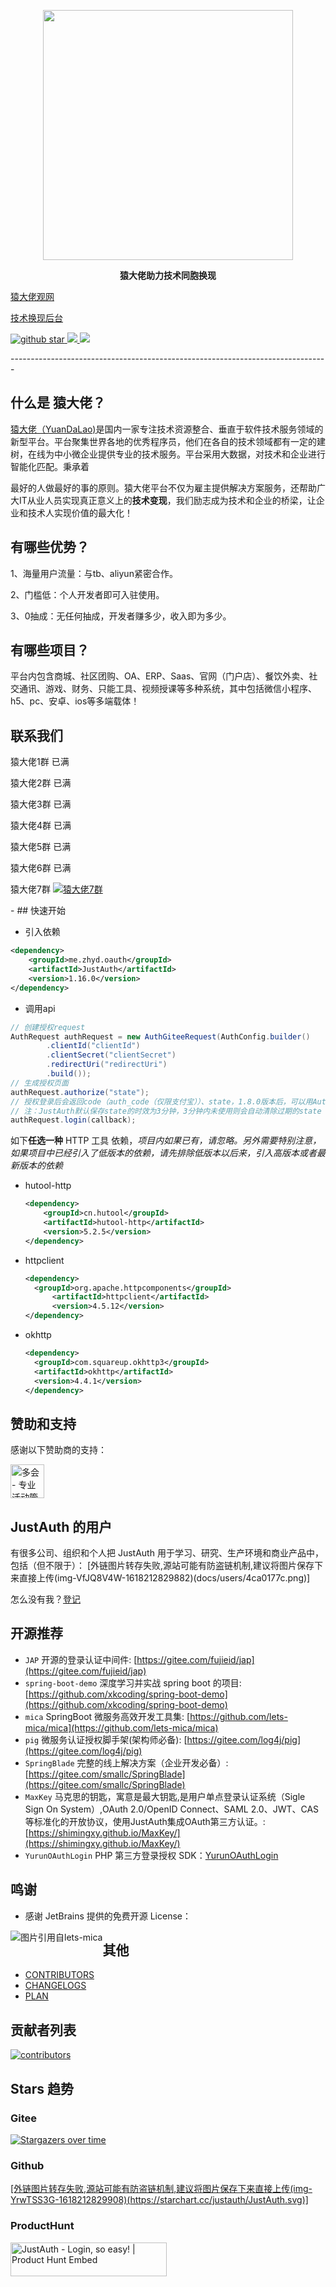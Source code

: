 
<p align="center">
	<a href="https://www.yuandalao.com/#/index"><img src="https://vkceyugu.cdn.bspapp.com/VKCEYUGU-fe88ac54-ee24-4fe0-a14c-fdf4e0a87f4d/ec66a3f7-2c9b-4c4d-baa9-7dbcdba111a9.png" width="400"></a>
</p>
<p align="center">
	<strong>猿大佬助力技术同胞换现</strong>
</p>
<p align="center">
	
   [猿大佬观网](https://www.yuandalao.com)
   
   [技术换现后台](https://www.yuandalao.com/merchant)
<p>
	<a target="_blank" href='https://github.com/zhangyd-c/JustAuth'>
		<img src="https://img.shields.io/github/stars/2792273/programmer-makemoney?style=social" alt="github star"></img>
	</a>
	<a target="_blank" href="https://gitee.com/hongyanli_admin/programmer-makemoney/blob/master/LICENSE">
		<img src="https://img.shields.io/apm/l/vim-mode.svg?color=yellow">
	</a>
	<a target="_blank" href="https://www.oracle.com/technetwork/java/javase/downloads/index.html" rel="nofollow">
		<img src="https://img.shields.io/badge/JDK-1.8+-green.svg">
	</a>
</p>	
	
</p>
-------------------------------------------------------------------------------
  

## 什么是 猿大佬？
<a href="https://www.yuandalao.com" target="_blank">猿大佬（YuanDaLao)</a>是国内一家专注技术资源整合、垂直于软件技术服务领域的新型平台。平台聚集世界各地的优秀程序员，他们在各自的技术领域都有一定的建树，在线为中小微企业提供专业的技术服务。平台采用大数据，对技术和企业进行智能化匹配。秉承着

最好的人做最好的事的原则。猿大佬平台不仅为雇主提供解决方案服务，还帮助广大IT从业人员实现真正意义上的**技术变现**，我们励志成为技术和企业的桥梁，让企业和技术人实现价值的最大化！



## 有哪些优势？
  1、海量用户流量：与tb、aliyun紧密合作。
  
  2、门槛低：个人开发者即可入驻使用。
  
  3、0抽成：无任何抽成，开发者赚多少，收入即为多少。
  
## 有哪些项目？
 平台内包含商城、社区团购、OA、ERP、Saas、官网（门户店）、餐饮外卖、社交通讯、游戏、财务、只能工具、视频授课等多种系统，其中包括微信小程序、h5、pc、安卓、ios等多端载体！
 
## 联系我们
 <p align="center">
<p>猿大佬1群 已满</p>
<p>猿大佬2群 已满</p>
<p>猿大佬3群 已满</p>
<p>猿大佬4群 已满</p>
<p>猿大佬5群 已满</p>
<p>猿大佬6群 已满</p>
<p>猿大佬7群 <a target="_blank" href="https://qm.qq.com/cgi-bin/qm/qr?k=ZAbazRyv3ggNdNAJdZl5Wnw46X5nKm2B&jump_from=webapi"><img border="0" src="//pub.idqqimg.com/wpa/images/group.png" alt="猿大佬7群" title="猿大佬7群"></a>
</p>
-
## 快速开始

- 引入依赖
```xml
<dependency>
    <groupId>me.zhyd.oauth</groupId>
    <artifactId>JustAuth</artifactId>
    <version>1.16.0</version>
</dependency>
```
- 调用api
```java
// 创建授权request
AuthRequest authRequest = new AuthGiteeRequest(AuthConfig.builder()
        .clientId("clientId")
        .clientSecret("clientSecret")
        .redirectUri("redirectUri")
        .build());
// 生成授权页面
authRequest.authorize("state");
// 授权登录后会返回code（auth_code（仅限支付宝））、state，1.8.0版本后，可以用AuthCallback类作为回调接口的参数
// 注：JustAuth默认保存state的时效为3分钟，3分钟内未使用则会自动清除过期的state
authRequest.login(callback);
```

如下**任选一种** HTTP 工具 依赖，_项目内如果已有，请忽略。另外需要特别注意，如果项目中已经引入了低版本的依赖，请先排除低版本以后来，引入高版本或者最新版本的依赖_

- hutool-http

  ```xml
  <dependency>
      <groupId>cn.hutool</groupId>
      <artifactId>hutool-http</artifactId>
      <version>5.2.5</version>
  </dependency>
  ```

- httpclient

  ```xml
  <dependency>
  	<groupId>org.apache.httpcomponents</groupId>
    	<artifactId>httpclient</artifactId>
    	<version>4.5.12</version>
  </dependency>
  ```

- okhttp

  ```xml
  <dependency>
    <groupId>com.squareup.okhttp3</groupId>
    <artifactId>okhttp</artifactId>
    <version>4.4.1</version>
  </dependency>
  ```

## 赞助和支持

感谢以下赞助商的支持：

<a href="https://www.duohui.cn?utm_source=justauth" target="_blank"><img src="https://docs.duohui.cn/brand_source/img/std.svg" alt="多会 - 专业活动管理系统" style="height: 54px;" height="54px" /></a>

## JustAuth 的用户
有很多公司、组织和个人把 JustAuth 用于学习、研究、生产环境和商业产品中，包括（但不限于）：
[外链图片转存失败,源站可能有防盗链机制,建议将图片保存下来直接上传(img-VfJQ8V4W-1618212829882)(docs/users/4ca0177c.png)]


怎么没有我？[登记](https://gitee.com/yadong.zhang/JustAuth/issues/IZ2T7)

## 开源推荐
- `JAP` 开源的登录认证中间件: [https://gitee.com/fujieid/jap](https://gitee.com/fujieid/jap)
- `spring-boot-demo` 深度学习并实战 spring boot 的项目: [https://github.com/xkcoding/spring-boot-demo](https://github.com/xkcoding/spring-boot-demo)
- `mica` SpringBoot 微服务高效开发工具集: [https://github.com/lets-mica/mica](https://github.com/lets-mica/mica)
- `pig` 微服务认证授权脚手架(架构师必备): [https://gitee.com/log4j/pig](https://gitee.com/log4j/pig)
- `SpringBlade` 完整的线上解决方案（企业开发必备）: [https://gitee.com/smallc/SpringBlade](https://gitee.com/smallc/SpringBlade)
- `MaxKey` 马克思的钥匙，寓意是最大钥匙,是用户单点登录认证系统（Sigle Sign On System）,OAuth 2.0/OpenID Connect、SAML 2.0、JWT、CAS等标准化的开放协议，使用JustAuth集成OAuth第三方认证。: [https://shimingxy.github.io/MaxKey/](https://shimingxy.github.io/MaxKey/)
- `YurunOAuthLogin` PHP 第三方登录授权 SDK：[YurunOAuthLogin](https://gitee.com/yurunsoft/YurunOAuthLogin)

## 鸣谢
- 感谢 JetBrains 提供的免费开源 License：
<img src="https://images.gitee.com/uploads/images/2020/0406/220236_f5275c90_5531506.png" alt="图片引用自lets-mica" style="float:left;">

## 其他
- [CONTRIBUTORS](https://justauth.wiki/contributors.html)
- [CHANGELOGS](https://justauth.wiki/update.html)
- [PLAN](https://gitee.com/yadong.zhang/JustAuth/issues/IUGRK)

## 贡献者列表

[![contributors](https://img-blog.csdnimg.cn/img_convert/6217831420d7a6235be13cd681e0f30c.gif)](https://whnb.wang)

## Stars 趋势

### Gitee

[![Stargazers over time](https://img-blog.csdnimg.cn/img_convert/34f636eb8824600de3fedc1d7c65e582.gif)](https://whnb.wang/yadong.zhang/JustAuth?e=604800)

### Github

[[外链图片转存失败,源站可能有防盗链机制,建议将图片保存下来直接上传(img-YrwTSS3G-1618212829908)(https://starchart.cc/justauth/JustAuth.svg)]](https://starchart.cc/justauth/JustAuth)

### ProductHunt

<a href="https://www.producthunt.com/posts/justauth?utm_source=badge-featured&utm_medium=badge&utm_souce=badge-justauth" target="_blank"><img src="https://api.producthunt.com/widgets/embed-image/v1/featured.svg?post_id=196886&theme=dark" alt="JustAuth - Login, so easy! | Product Hunt Embed" style="width: 250px; height: 54px;" width="250px" height="54px" /></a>

